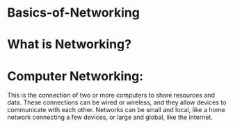 # Basics-of-Networking
# What is Networking?
<h1>Computer Networking:</h1><p>This is the connection of two or more computers to share resources and data. These connections can be wired or wireless, and they allow devices to communicate with each other. Networks can be small and local, like a home network connecting a few devices, or large and global, like the internet.</p>
